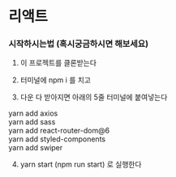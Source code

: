 # 리액트

### 시작하시는법 (혹시궁금하시면 해보세요)

1. 이 프로젝트를 클론받는다

2. 터미널에 npm i 를 치고 

3. 다운 다 받아지면 아래의 5줄 터미널에 붙여넣는다

yarn add axios<br/>
yarn add sass<br/>
yarn add react-router-dom@6<br/>
yarn add styled-components<br/>
yarn add swiper<br/>

4. yarn start (npm run start) 로 실행한다
